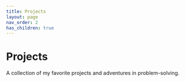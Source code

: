 ```yaml
---
title: Projects
layout: page
nav_order: 2
has_children: true
---
```


# Projects
A collection of my favorite projects and adventures in problem-solving.